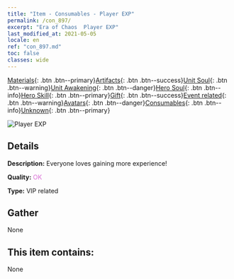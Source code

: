 ```yaml
---
title: "Item - Consumables - Player EXP"
permalink: /con_897/
excerpt: "Era of Chaos  Player EXP"
last_modified_at: 2021-05-05
locale: en
ref: "con_897.md"
toc: false
classes: wide
---
```

 [Materials](/Items/){: .btn .btn--primary}[Artifacts](/Items/Artifacts/){: .btn .btn--success}[Unit Soul](/Items/UnitSoul/){: .btn .btn--warning}[Unit Awakening](/Items/UnitAwakening/){: .btn .btn--danger}[Hero Soul](/Items/HeroSoul/){: .btn .btn--info}[Hero Skill](/Items/HeroSkill/){: .btn .btn--primary}[Gift](/Items/Gift/){: .btn .btn--success}[Event related](/Items/Events/){: .btn .btn--warning}[Avatars](/Items/Avatars/){: .btn .btn--danger}[Consumables](/Items/Consumables/){: .btn .btn--info}[Unknown](/Items/Unknown/){: .btn .btn--primary}

 ![Player EXP](/images/t/i_101.png)

## Details
 **Description:** Everyone loves gaining more experience!

 **Quality:** <span style="color: #DA70D6">OK</span>

 **Type:** VIP related

## Gather

  None

## This item contains:

  None

